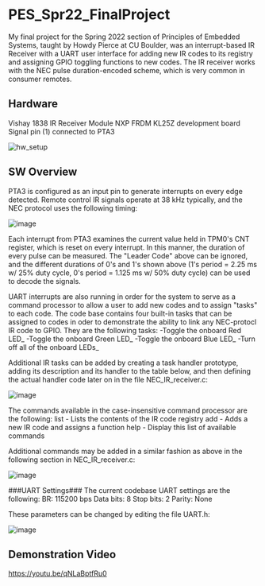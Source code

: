 # PES_Spr22_FinalProject #

My final project for the Spring 2022 section of Principles of Embedded Systems, taught by Howdy Pierce at CU Boulder, was an interrupt-based IR Receiver with a UART user interface for adding new IR codes to its registry and assigning GPIO toggling functions to new codes. The IR receiver works with the NEC pulse duration-encoded scheme, which is very common in consumer remotes.

## Hardware ##
Vishay 1838 IR Receiver Module
NXP FRDM KL25Z development board
  Signal pin (1) connected to PTA3
  
 ![hw_setup](https://user-images.githubusercontent.com/16659086/166406644-9b3e41e8-62d3-402a-ab95-eebd68823acd.jpg)
 
## SW Overview ##
PTA3 is configured as an input pin to generate interrupts on every edge detected. Remote control IR signals operate at 38 kHz typically, and the NEC protocol uses the following timing:

![image](https://user-images.githubusercontent.com/16659086/166406891-b998c2fb-825a-4eb7-8cdc-28b7ae3b164d.png)

Each interrupt from PTA3 examines the current value held in TPM0's CNT register, which is reset on every interrupt. In this manner, the duration of every pulse can be measured. The "Leader Code" above can be ignored, and the different durations of 0's and 1's shown above (1's period = 2.25 ms w/ 25% duty cycle, 0's period = 1.125 ms w/ 50% duty cycle) can be used to decode the signals.

UART interrupts are also running in order for the system to serve as a command processor to allow a user to add new codes and to assign "tasks" to each code. The code base contains four built-in tasks that can be assigned to codes in oder to demonstrate the ability to link any NEC-protocl IR code to GPIO. They are the following tasks:
  -Toggle the onboard Red LED_
  -Toggle the onboard Green LED_
  -Toggle the onboard Blue LED_
  -Turn off all of the onboard LEDs_

Additional IR tasks can be added by creating a task handler prototype, adding its description and its handler to the table below, and then defining the actual handler code later on in the file NEC_IR_receiver.c:

![image](https://user-images.githubusercontent.com/16659086/166407282-b77f4ebe-c913-4b50-93d8-0c3f77a2fa4f.png)

The commands available in the case-insensitive command processor are the following:
	list - Lists the contents of the IR code registry
  add - Adds a new IR code and assigns a function
  help - Display this list of available commands

Additional commands may be added in a similar fashion as above in the following section in NEC_IR_receiver.c:

![image](https://user-images.githubusercontent.com/16659086/166407405-9e86ec22-6004-47f4-a2af-4c56639445b9.png)

###UART Settings###
The current codebase UART settings are the following:
  BR: 115200 bps
  Data bits: 8
  Stop bits: 2
  Parity: None
  
These parameters can be changed by editing the file UART.h:

![image](https://user-images.githubusercontent.com/16659086/166407527-d49d8478-ff60-4934-a119-59c2d25768a3.png)

## Demonstration Video ##

https://youtu.be/qNLaBptfRu0




